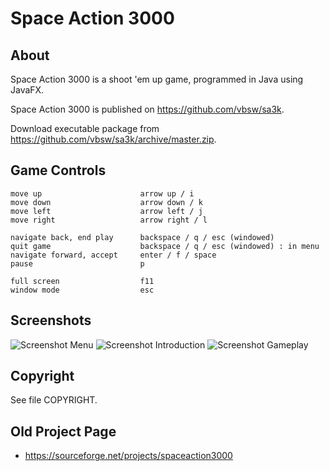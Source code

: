 # Space Action 3000

## About
Space Action 3000 is a shoot 'em up game, programmed in Java using JavaFX.

Space Action 3000 is published on <https://github.com/vbsw/sa3k>.

Download executable package from <https://github.com/vbsw/sa3k/archive/master.zip>. 

## Game Controls
	move up                      arrow up / i
	move down                    arrow down / k
	move left                    arrow left / j
	move right                   arrow right / l

	navigate back, end play      backspace / q / esc (windowed)
	quit game                    backspace / q / esc (windowed) : in menu
	navigate forward, accept     enter / f / space
	pause                        p

	full screen                  f11
	window mode                  esc

## Screenshots

<img src="res/image/screenshots/screenshot01.png" alt="Screenshot Menu">

<img src="res/image/screenshots/screenshot02.png" alt="Screenshot Introduction">

<img src="res/image/screenshots/screenshot03.png" alt="Screenshot Gameplay"> 

## Copyright
See file COPYRIGHT.

## Old Project Page
- <https://sourceforge.net/projects/spaceaction3000>

